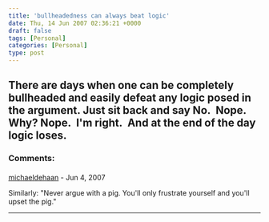```yaml
---
title: 'bullheadedness can always beat logic'
date: Thu, 14 Jun 2007 02:36:21 +0000
draft: false
tags: [Personal]
categories: [Personal]
type: post
---
```


There are days when one can be completely bullheaded and easily defeat any logic posed in the argument. Just sit back and say No.  Nope.  Why? Nope.  I'm right.  And at the end of the day logic loses.
---
### Comments:
#### 
[michaeldehaan](http://flickr.com/photos/mpdehaan "michael.dehaan@gmail.com") - <time datetime="2007-06-14 08:14:03">Jun 4, 2007</time>

Similarly: "Never argue with a pig. You'll only frustrate yourself and you'll upset the pig."
<hr />
